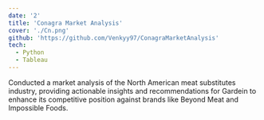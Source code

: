 ```yaml
---
date: '2'
title: 'Conagra Market Analysis'
cover: './Cn.png'
github: 'https://github.com/Venkyy97/ConagraMarketAnalysis'
tech:
  - Python
  - Tableau
---
```


Conducted a market analysis of the North American meat substitutes industry, providing actionable insights and recommendations for Gardein to enhance its competitive position against brands like Beyond Meat and Impossible Foods.
